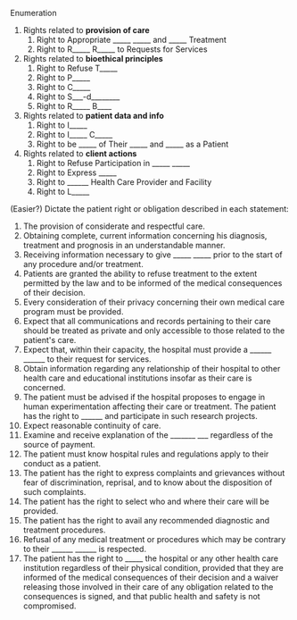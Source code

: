 Enumeration
1. Rights related to **provision of care**
	1. Right to Appropriate \_\_\_\_\_ \_\_\_\_\_ and \_\_\_\_\_ Treatment
	2. Right to R\_\_\_\_\_ R\_\_\_\_\_ to Requests for Services
2. Rights related to **bioethical principles**
	1. Right to Refuse T\_\_\_\_\_
	2. Right to P\_\_\_\_\_
	3. Right to C\_\_\_\_\_
	4. Right to S\_\_\_-d\_\_\_\_\_\_\_\_
	5. Right to R\_\_\_\_\_ B\_\_\_\_
3. Rights related to **patient data and info**
	1. Right to I\_\_\_\_\_
	2. Right to I\_\_\_\_\_ C\_\_\_\_\_
	3. Right to be \_\_\_\_\_ of Their \_\_\_\_\_ and \_\_\_\_\_ as a Patient
4. Rights related to **client actions**
	1. Right to Refuse Participation in \_\_\_\_\_ \_\_\_\_\_
	2. Right to Express \_\_\_\_\_
	3. Right to \_\_\_\_\_\_ Health Care Provider and Facility
	4. Right to L\_\_\_\_\_

(Easier?)
Dictate the patient right or obligation described in each statement:
1. The provision of considerate and respectful care.
2. Obtaining complete, current information concerning his diagnosis, treatment and prognosis in an understandable manner.
3. Receiving information necessary to give \_\_\_\_\_ \_\_\_\_\_ prior to the start of any procedure and/or treatment.
4. Patients are granted the ability to refuse treatment to the extent permitted by the law and to be informed of the medical consequences of their decision.
5. Every consideration of their privacy concerning their own medical care program must be provided.
6. Expect that all communications and records pertaining to their care should be treated as private and only accessible to those related to the patient's care.
7. Expect that, within their capacity, the hospital must provide a \_\_\_\_\_\_ \_\_\_\_\_\_ to their request for services.
8. Obtain information regarding any relationship of their hospital to other health care and educational institutions insofar as their care is concerned.
9. The patient must be advised if the hospital proposes to engage in human experimentation affecting their care or treatment. The patient has the right to \_\_\_\_\_\_ and participate in such research projects.
10. Expect reasonable continuity of care.
11. Examine and receive explanation of the \_\_\_\_\_\_\_ \_\_\_ regardless of the source of payment.
12. The patient must know hospital rules and regulations apply to their conduct as a patient.
13. The patient has the right to express complaints and grievances without fear of discrimination, reprisal, and to know about the disposition of such complaints.
14. The patient has the right to select who and where their care will be provided.
15. The patient has the right to avail any recommended diagnostic and treatment procedures.
16. Refusal of any medical treatment or procedures which may be contrary to their \_\_\_\_\_\_ \_\_\_\_\_\_ is respected.
17. The patient has the right to \_\_\_\_\_ the hospital or any other health care institution regardless of their physical condition, provided that they are informed of the medical consequences of their decision and a waiver releasing those involved in their care of any obligation related to the consequences is signed, and that public health and safety is not compromised.